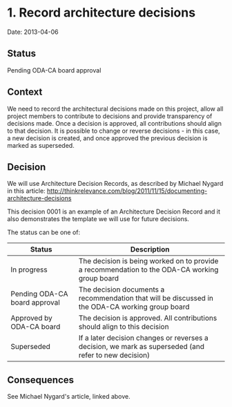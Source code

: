 # 1. Record architecture decisions

Date: 2013-04-06

## Status

Pending ODA-CA board approval

## Context

We need to record the architectural decisions made on this project, allow all project members to contribute to decisions and provide transparency of decisions made. Once a decision is approved, all contributions should align to that decision. It is possible to change or reverse decisions - in this case, a new decision is created, and once approved the previous decision is marked as superseded. 

## Decision

We will use Architecture Decision Records, as described by Michael Nygard in this article: http://thinkrelevance.com/blog/2011/11/15/documenting-architecture-decisions

This decision 0001 is an example of an Architecture Decision Record and it also demonstrates the template we will use for future decisions.

The status can be one of:

| Status               | Description                                                                                               |
| -------------------- | --------------------------------------------------------------------------------------------------------- |
| In progress          | The decision is being worked on to provide a recommendation to the ODA-CA working group board             | 
| Pending ODA-CA board approval | The decision documents a recommendation that will be discussed in the ODA-CA working group board |
| Approved by ODA-CA board | The decision is approved. All contributions should align to this decision                             |
| Superseded          | If a later decision changes or reverses a decision, we mark as superseded (and refer to new decision)      |

## Consequences

See Michael Nygard's article, linked above.
